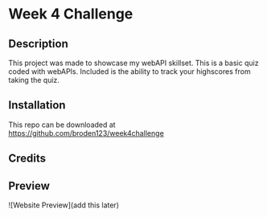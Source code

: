 # Week 4 Challenge

## Description

This project was made to showcase my webAPI skillset. This is a basic quiz coded with webAPIs. Included is the ability to track your highscores from taking the quiz.

## Installation

This repo can be downloaded at https://github.com/broden123/week4challenge

## Credits

## Preview

![Website Preview](add this later)
